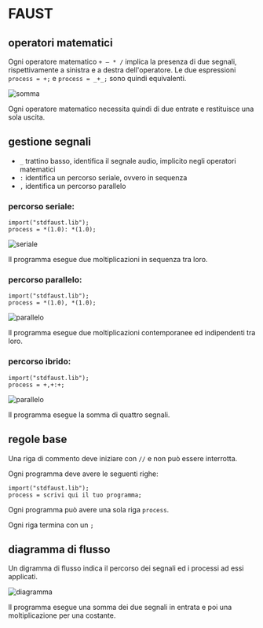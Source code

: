 # FAUST

## operatori matematici

Ogni operatore matematico `+ – * /` implica la presenza di due segnali, rispettivamente a sinistra e a destra dell'operatore. Le due espressioni `process = +;` e `process = _+_;` sono quindi equivalenti.

![somma](https://raw.githubusercontent.com/LSSN/appunti/master/code/somma-svg/process.png)

Ogni operatore matematico necessita quindi di due entrate e restituisce una sola uscita.

## gestione segnali

 - `_` trattino basso, identifica il segnale audio, implicito negli operatori matematici
 - `:` identifica un percorso seriale, ovvero in sequenza
 - `,` identifica un percorso parallelo
 <!--
 - `<:` divide il percorso di segnale in molteplici percorsi paralleli ordinati tra loro
 - `:>` combina molteplici segnali paralleli in un percorso
 - `~` identifica una ricorsione -->

### percorso seriale:

```
import("stdfaust.lib");
process = *(1.0): *(1.0);
```

![seriale](https://raw.githubusercontent.com/LSSN/appunti/master/code/seriale-svg/process.png)

Il programma esegue due moltiplicazioni in sequenza tra loro.

### percorso parallelo:

```
import("stdfaust.lib");
process = *(1.0), *(1.0);
```

![parallelo](https://raw.githubusercontent.com/LSSN/appunti/master/code/parallelo-svg/process.png)

Il programma esegue due moltiplicazioni contemporanee ed indipendenti tra loro.

### percorso ibrido:

```
import("stdfaust.lib");
process = +,+:+;
```

![parallelo](https://raw.githubusercontent.com/LSSN/appunti/master/code/ibrido-svg/process.png)

Il programma esegue la somma di quattro segnali.

## regole base

Una riga di commento deve iniziare con `//` e non può essere interrotta.

Ogni programma deve avere le seguenti righe:

```
import("stdfaust.lib");
process = scrivi qui il tuo programma;
```

Ogni programma può avere una sola riga `process`.

Ogni riga termina con un `;`

## diagramma di flusso

Un digramma di flusso indica il percorso dei segnali ed i processi ad essi applicati.

![diagramma](https://raw.githubusercontent.com/LSSN/appunti/master/code/diagramma-svg/process.png)

Il programma esegue una somma dei due segnali in entrata e poi una moltiplicazione per una costante.
